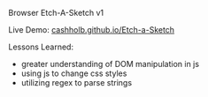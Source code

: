 Browser Etch-A-Sketch v1

Live Demo: [cashholb.github.io/Etch-a-Sketch]()

Lessons Learned:
- greater understanding of DOM manipulation in js
- using js to change css styles
- utilizing regex to parse strings
